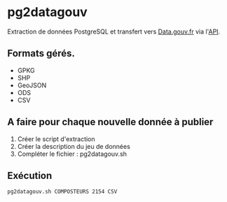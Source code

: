 # pg2datagouv
Extraction de données PostgreSQL et transfert vers [Data.gouv.fr](https://www.data.gouv.fr/fr/) via l'[API](https://doc.data.gouv.fr/api/dataset-workflow/).

## Formats gérés.

- GPKG
- SHP
- GeoJSON
- ODS
- CSV

## A faire pour chaque nouvelle donnée à publier

1. Créer le script d'extraction
2. Créer la description du jeu de données
3. Compléter le fichier : pg2datagouv.sh

## Exécution

```
pg2datagouv.sh COMPOSTEURS 2154 CSV
```
